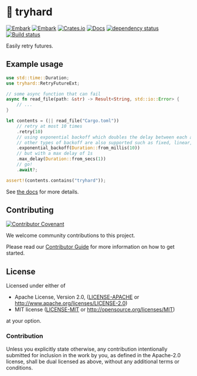 # 💫 tryhard

<!--- FIXME: Update crate, repo and CI workflow names here! Remove any that are not relevant --->
[![Embark](https://img.shields.io/badge/embark-open%20source-blueviolet.svg)](https://embark.dev)
[![Embark](https://img.shields.io/badge/discord-ark-%237289da.svg?logo=discord)](https://discord.gg/dAuKfZS)
[![Crates.io](https://img.shields.io/crates/v/tryhard.svg)](https://crates.io/crates/tryhard)
[![Docs](https://docs.rs/tryhard/badge.svg)](https://docs.rs/tryhard)
[![dependency status](https://deps.rs/repo/github/EmbarkStudios/tryhard/status.svg)](https://deps.rs/repo/github/EmbarkStudios/tryhard)
[![Build status](https://github.com/EmbarkStudios/tryhard/workflows/CI/badge.svg)](https://github.com/EmbarkStudios/tryhard/actions)

Easily retry futures.

## Example usage

```rust
use std::time::Duration;
use tryhard::RetryFutureExt;

// some async function that can fail
async fn read_file(path: &str) -> Result<String, std::io::Error> {
    // ...
}

let contents = (|| read_file("Cargo.toml"))
    // retry at most 10 times
    .retry(10)
    // using exponential backoff which doubles the delay between each attempt starting with 10ms
    // other types of backoff are also supported such as fixed, linear, and custom
    .exponential_backoff(Duration::from_millis(10))
    // but with a max delay of 1s
    .max_delay(Duration::from_secs(1))
    // go!
    .await?;

assert!(contents.contains("tryhard"));
```

See [the docs](https://docs.rs/tryhard) for more details.

## Contributing

[![Contributor Covenant](https://img.shields.io/badge/contributor%20covenant-v1.4-ff69b4.svg)](../CODE_OF_CONDUCT.md)

We welcome community contributions to this project.

Please read our [Contributor Guide](CONTRIBUTING.md) for more information on how to get started.

## License

Licensed under either of

* Apache License, Version 2.0, ([LICENSE-APACHE](LICENSE-APACHE) or http://www.apache.org/licenses/LICENSE-2.0)
* MIT license ([LICENSE-MIT](LICENSE-MIT) or http://opensource.org/licenses/MIT)

at your option.

### Contribution

Unless you explicitly state otherwise, any contribution intentionally submitted for inclusion in the work by you, as defined in the Apache-2.0 license, shall be dual licensed as above, without any additional terms or conditions.
